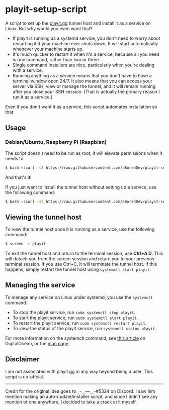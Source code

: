 # playit-setup-script
A script to set up the [playit.gg](https://playit.gg/) tunnel host and install it as a service on Linux.  But why would you even want that?
- If playit is running as a systemd service, you don't need to worry about restarting it if your machine ever shuts down,  It will start automatically whenever your machine starts up.
- It's much quicker to restart it when it's a service, because all you need is one command, rather than two or three.
- Single command installers are nice, particularly when you're dealing with a service.
- Running anything as a service means that you don't have to have a terminal window open 24/7.  It also means that you can access your server via SSH, view or manage the tunnel, and it will remain running after you close your SSH session.  (That is actually the primary reason I run it as a service.)

Even if you don't want it as a service, this script automates installation so that 

## Usage
### Debian/Ubuntu, Raspberry Pi (Raspbian)
The script doesn't need to be run as root, it will elevate permissions when it needs to.
```bash
$ bash <(curl -sS https://raw.githubusercontent.com/aBoredDev/playit-setup-script/main/playit-setup.sh)
```
And that's it!

If you just want to install the tunnel host without setting up a service, use the following command:
```bash
$ bash <(curl -sS https://raw.githubusercontent.com/aBoredDev/playit-setup-script/main/playit-setup.sh) --no-service
```
## Viewing the tunnel host
To view the tunnel host once it is running as a service, use the following command:
```bash
$ screen -r playit
```
To exit the tunnel host and return to the terminal session, use __Ctrl+A D__.  This will detach you from the screen session and return you to your previous terminal session.  If you use Ctrl+C, it will terminate the tunnel host.  If this happens, simply restart the tunnel host using `systemctl start playit`.

## Managing the service
To manage any service on Linux under systemd, you use the `systemctl` command.
- To stop the playit service, run `sudo systemctl stop playit`.
- To start the playit service, run `sudo systemctl start playit`.
- To restart the playit service, run `sudo systemctl restart playit`.
- To view the status of the playit service, run `systemctl status playit`.

For more information on the systemctl command, see [this article](https://www.digitalocean.com/community/tutorials/how-to-use-systemctl-to-manage-systemd-services-and-units) on DigitalOcean, or the [man page](https://www.man7.org/linux/man-pages/man1/systemctl.1.html).

## Disclaimer
I am not associated with playit.gg in any way beyond being a user.  This script is un-offcial.

---

Credit for the original idea goes to \_-\_\_—\_\_-#5324 on Discord.  I saw him mention making an auto-update/installer script, and since I didn't see any mention of one anywhere, I decided to take a crack at it myself.